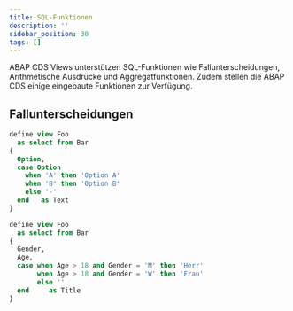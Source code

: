 ```yaml
---
title: SQL-Funktionen
description: ''
sidebar_position: 30
tags: []
---
```


ABAP CDS Views unterstützen SQL-Funktionen wie Fallunterscheidungen, Arithmetische Ausdrücke und Aggregatfunktionen. Zudem stellen die ABAP CDS einige eingebaute Funktionen zur Verfügung.

## Fallunterscheidungen

```sql
define view Foo
  as select from Bar
{
  Option,
  case Option
    when 'A' then 'Option A'
    when 'B' then 'Option B'
    else '-'
  end   as Text
}
```

```sql
define view Foo
  as select from Bar
{
  Gender,
  Age,
  case when Age > 18 and Gender = 'M' then 'Herr'
       when Age > 18 and Gender = 'W' then 'Frau'
       else ''
  end     as Title
}
```
